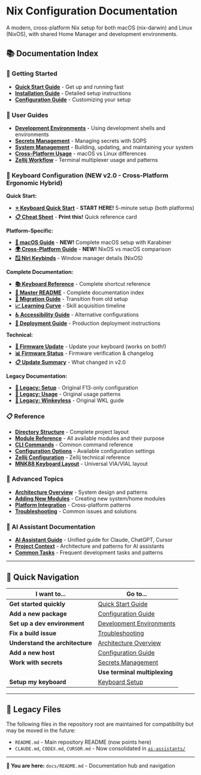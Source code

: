 # Nix Configuration Documentation

A modern, cross-platform Nix setup for both macOS (nix-darwin) and Linux (NixOS), with shared Home Manager and development environments.

## 📚 Documentation Index

### **🚀 Getting Started**
- [**Quick Start Guide**](guides/quick-start.md) - Get up and running fast
- [**Installation Guide**](guides/installation.md) - Detailed setup instructions
- [**Configuration Guide**](guides/configuration.md) - Customizing your setup

### **📖 User Guides**
- [**Development Environments**](guides/development.md) - Using development shells and environments
- [**Secrets Management**](guides/secrets.md) - Managing secrets with SOPS
- [**System Management**](guides/system-management.md) - Building, updating, and maintaining your system
- [**Cross-Platform Usage**](guides/cross-platform.md) - macOS vs Linux differences
- [**Zellij Workflow**](guides/zellij-workflow.md) - Terminal multiplexer usage and patterns

### **🎹 Keyboard Configuration (NEW v2.0 - Cross-Platform Ergonomic Hybrid)**

**Quick Start:**
- [**⭐ Keyboard Quick Start**](guides/keyboard-quickstart.md) - **START HERE!** 5-minute setup (both platforms)
- [**📋 Cheat Sheet**](guides/keyboard-cheatsheet.md) - **Print this!** Quick reference card

**Platform-Specific:**
- [**🍎 macOS Guide**](guides/keyboard-macos.md) - **NEW!** Complete macOS setup with Karabiner
- [**🌍 Cross-Platform Guide**](guides/keyboard-cross-platform.md) - **NEW!** NixOS vs macOS comparison
- [**🪟 Niri Keybinds**](guides/keyboard-niri.md) - Window manager details (NixOS)

**Complete Documentation:**
- [**📚 Keyboard Reference**](guides/keyboard-reference.md) - Complete shortcut reference
- [**📖 Master README**](guides/KEYBOARD-README.md) - Complete documentation index
- [**🔄 Migration Guide**](guides/keyboard-migration.md) - Transition from old setup
- [**📈 Learning Curve**](guides/keyboard-learning-curve.md) - Skill acquisition timeline
- [**♿ Accessibility Guide**](guides/keyboard-accessibility.md) - Alternative configurations
- [**🚀 Deployment Guide**](KEYBOARD-DEPLOYMENT.md) - Production deployment instructions

**Technical:**
- [**🔧 Firmware Update**](guides/keyboard-firmware-update.md) - Update your keyboard (works on both!)
- [**📊 Firmware Status**](reference/mnk88-firmware-status.md) - Firmware verification & changelog
- [**📋 Update Summary**](KEYBOARD-UPDATE-SUMMARY.md) - What changed in v2.0

**Legacy Documentation:**
- [**📜 Legacy: Setup**](guides/keyboard-setup.md) - Original F13-only configuration
- [**📜 Legacy: Usage**](guides/keyboard-usage.md) - Original usage patterns
- [**📜 Legacy: Winkeyless**](guides/keyboard-winkeyless-true.md) - Original WKL guide

### **📋 Reference**
- [**Directory Structure**](reference/directory-structure.md) - Complete project layout
- [**Module Reference**](reference/modules.md) - All available modules and their purpose
- [**CLI Commands**](reference/commands.md) - Common command reference
- [**Configuration Options**](reference/config-options.md) - Available configuration settings
- [**Zellij Configuration**](reference/zellij-config.md) - Zellij technical reference
- [**MNK88 Keyboard Layout**](reference/mnk88-universal.json) - Universal VIA/VIAL layout

### **🔧 Advanced Topics**
- [**Architecture Overview**](reference/architecture.md) - System design and patterns
- [**Adding New Modules**](guides/adding-modules.md) - Creating new system/home modules
- [**Platform Integration**](reference/platform-integration.md) - Cross-platform patterns
- [**Troubleshooting**](guides/troubleshooting.md) - Common issues and solutions

### **🤖 AI Assistant Documentation**
- [**AI Assistant Guide**](ai-assistants/README.md) - Unified guide for Claude, ChatGPT, Cursor
- [**Project Context**](ai-assistants/project-context.md) - Architecture and patterns for AI assistants
- [**Common Tasks**](ai-assistants/common-tasks.md) - Frequent development tasks and patterns

---

## 🎯 Quick Navigation

| I want to... | Go to... |
|---------------|----------|
| **Get started quickly** | [Quick Start Guide](guides/quick-start.md) |
| **Add a new package** | [Configuration Guide](guides/configuration.md#adding-packages) |
| **Set up a dev environment** | [Development Environments](guides/development.md) |
| **Fix a build issue** | [Troubleshooting](guides/troubleshooting.md) |
| **Understand the architecture** | [Architecture Overview](reference/architecture.md) |
| **Add a new host** | [Configuration Guide](guides/configuration.md#adding-hosts) |
| **Work with secrets** | [Secrets Management](guides/secrets.md) |
|| **Use terminal multiplexing** | [Zellij Workflow](guides/zellij-workflow.md) |
| **Setup my keyboard** | [Keyboard Setup](guides/keyboard-setup.md) |

---

## 📄 Legacy Files

The following files in the repository root are maintained for compatibility but may be moved in the future:

- `README.md` - Main repository README (now points here)
- `CLAUDE.md`, `CODEX.md`, `CURSOR.md` - Now consolidated in [`ai-assistants/`](ai-assistants/)

---

**📍 You are here:** `docs/README.md` - Documentation hub and navigation
